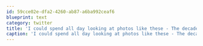```yaml
---
id: 59cce02e-dfa2-4260-ab87-a6ba992ceaf6
blueprint: text
category: twitter
title: 'I could spend all day looking at photos like these - The decade in news photographs http://bit.ly/5lJxXy (via @big_picture)'
caption: 'I could spend all day looking at photos like these - The decade in news photographs http://bit.ly/5lJxXy (via <span class="username username_linked">@<a href="https://twitter.com/big_picture" title="The Big Picture">big_picture</a></span>)'
---
```

